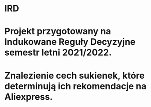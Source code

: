 # IRD
# Projekt przygotowany na Indukowane Reguły Decyzyjne semestr letni 2021/2022.
# Znalezienie cech sukienek, które determinują ich rekomendacje na Aliexpress.
